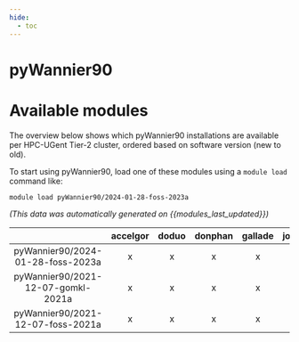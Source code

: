 ```yaml
---
hide:
  - toc
---
```


pyWannier90
===========

# Available modules


The overview below shows which pyWannier90 installations are available per HPC-UGent Tier-2 cluster, ordered based on software version (new to old).

To start using pyWannier90, load one of these modules using a `module load` command like:

```shell
module load pyWannier90/2024-01-28-foss-2023a
```

*(This data was automatically generated on {{modules_last_updated}})*  

| |accelgor|doduo|donphan|gallade|joltik|shinx|skitty|
| :---: | :---: | :---: | :---: | :---: | :---: | :---: | :---: |
|pyWannier90/2024-01-28-foss-2023a|x|x|x|x|x|x|x|
|pyWannier90/2021-12-07-gomkl-2021a|x|x|x|x|-|-|-|
|pyWannier90/2021-12-07-foss-2021a|x|x|x|x|-|-|-|
